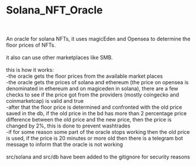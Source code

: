 # Solana_NFT_Oracle
<br/><br/>
An oracle for solana NFTs, it uses magicEden and Opensea to determine the floor prices of NFTs.
<br/><br/>
it also can use other marketplaces like SMB.
<br/><br/>
this is how it works:
<br/>
-the oracle gets the floor prices from the available market places
<br/>
-the oracle gets the prices of solana and ethereum (the price on opensea is denominated in ethereum and on magiceden in solana), there are a few checks to see if the price got from the providers (mostly coingecko and coinmarketcap) is valid and true
<br/>
-after that the floor price is determined and confronted with the old price saved in the db, if the old price in the bd has more than 2 percentage price difference between the old price and the new price, then the price is changed by 2%, this is done to prevent washtrades
<br/>
-if for some reason some part of the oracle stops working then the old price is used, if the price is 20 minutes or more old then there is a telegram bot message to inform that the oracle is not working
<br/><br/>
src/solana and src/db have been added to the gitignore for security reasons
